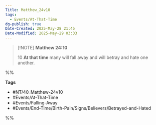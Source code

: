 ```yaml
---
Title: Matthew_24v10
tags:
  - Events/At-That-Time
dg-publish: true
Date-Created: 2025-May-28 21:45
Date-Modified: 2025-May-29 03:33
---
```


> [!NOTE] **Matthew 24:10**
>
> 10 **At that time** many will fall away and will betray and hate one another.

%%

**Tags**
- #NT/40_Matthew-24v10
- #Events/At-That-Time
- #Events/Falling-Away
- #Events/End-Time/Birth-Pain/Signs/Believers/Betrayed-and-Hated

%%
